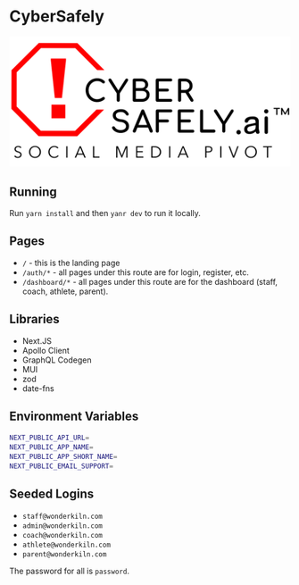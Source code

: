 # CyberSafely

![Logo](.github/logo-black.png)

## Running

Run `yarn install` and then `yanr dev` to run it locally.

## Pages

- `/` - this is the landing page
- `/auth/*` - all pages under this route are for login, register, etc.
- `/dashboard/*` - all pages under this route are for the dashboard (staff, coach, athlete, parent).

## Libraries

- Next.JS
- Apollo Client
- GraphQL Codegen
- MUI
- zod
- date-fns

## Environment Variables

```bash
NEXT_PUBLIC_API_URL=
NEXT_PUBLIC_APP_NAME=
NEXT_PUBLIC_APP_SHORT_NAME=
NEXT_PUBLIC_EMAIL_SUPPORT=
```

## Seeded Logins

- `staff@wonderkiln.com`
- `admin@wonderkiln.com`
- `coach@wonderkiln.com`
- `athlete@wonderkiln.com`
- `parent@wonderkiln.com`

The password for all is `password`.
